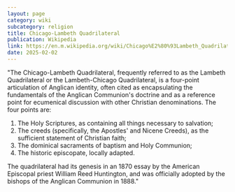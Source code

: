 ```yaml
---
layout: page
category: wiki
subcategory: religion
title: Chicago-Lambeth Quadrilateral
publication: Wikipedia
link: https://en.m.wikipedia.org/wiki/Chicago%E2%80%93Lambeth_Quadrilateral
date: 2025-02-02
---
```


"The Chicago-Lambeth Quadrilateral, frequently referred to as the Lambeth Quadrilateral or the Lambeth-Chicago Quadrilateral, is a four-point articulation of Anglican identity, often cited as encapsulating the fundamentals of the Anglican Communion's doctrine and as a reference point for ecumenical discussion with other Christian denominations. The four points are:

1. The Holy Scriptures, as containing all things necessary to salvation;
2. The creeds (specifically, the Apostles' and Nicene Creeds), as the sufficient statement of Christian faith;
3. The dominical sacraments of baptism and Holy Communion;
4. The historic episcopate, locally adapted.

The quadrilateral had its genesis in an 1870 essay by the American Episcopal priest William Reed Huntington, and was officially adopted by the bishops of the Anglican Communion in 1888."

